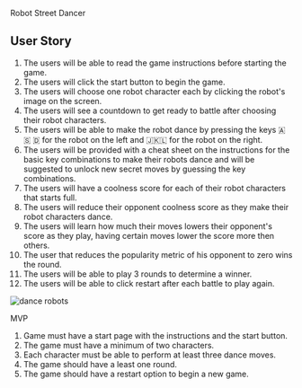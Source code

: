 Robot Street Dancer

## User Story

1. The users will be able to read the game instructions before starting the game.
2. The users will click the start button to begin the game.
3. The users will choose one robot character each by clicking the robot's image on the screen.  
4. The users will see a countdown to get ready to battle after choosing their robot characters.
5. The users will be able to make the robot dance by pressing the keys 🇦 🇸 🇩 for the robot on the left and 🇯🇰🇱 for the robot on the right. 
6. The users will be provided with a cheat sheet on the instructions for the basic key combinations to make their robots dance and will be suggested to unlock new secret moves by guessing the key combinations. 
8. The users will have a coolness score for each of their robot characters that starts full.
9. The users will reduce their opponent coolness score as they make their robot characters dance.
10. The users will learn how much their moves lowers their opponent's score as they play, having certain moves lower the score more then others. 
10. The user that reduces the popularity metric of his opponent to zero wins the round.
11. The users will be able to play 3 rounds to determine a winner. 
12. The users will be able to click restart after each battle to play again. 

![dance robots]("https://i.imgur.com/Sz6Tz7v.png")

MVP

1. Game must have a start page with the instructions and the start button.
2. The game must have a minimum of two characters.
2. Each character must be able to perform at least three dance moves.
4. The game should have a least one round.
5. The game should have a restart option to begin a new game.

